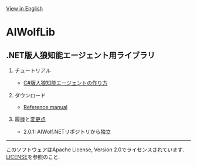 [View in English](README.md)
# AIWolfLib
## .NET版人狼知能エージェント用ライブラリ

1. チュートリアル

    * [C#版人狼知能エージェントの作り方](https://www.slideshare.net/takots/how-to-createaiwolfagentinc200)

1. ダウンロード

    * [Reference manual](https://github.com/AIWolfSharp/AIWolfLib/raw/97867390eced3a5bc42f6168a3963bf944e6a40c/AIWolfLib-2.1.0-ReferenceManual-J.zip)

1. 履歴と[変更点](CHANGES-J.md)

    * 2.0.1: AIWolf.NETリポジトリから独立

---
このソフトウェアはApache License, Version 2.0でライセンスされています．[LICENSE](LICENSE.md)を参照のこと.
